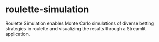 # roulette-simulation
Roulette Simulation enables Monte Carlo simulations of diverse betting strategies in roulette and visualizing the results through a Streamlit application.
